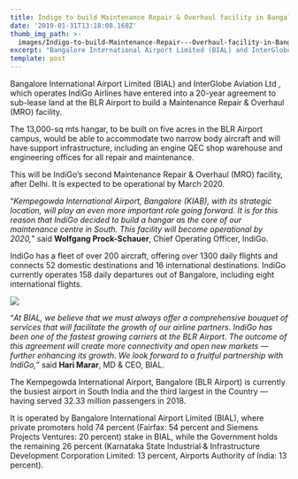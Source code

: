 ```yaml
---
title: Indigo to build Maintenance Repair & Overhaul facility in Bangalore
date: '2019-01-31T13:18:08.168Z'
thumb_img_path: >-
  images/Indigo-to-build-Maintenance-Repair---Overhaul-facility-in-Bangalore/1*pmki9vZ_0BTblGNqUlh0wg.jpeg
excerpt: "Bangalore International Airport Limited (BIAL) and InterGlobe Aviation Ltd\_, which operates IndiGo Airlines have entered into a 20-year…"
template: post
---
```

Bangalore International Airport Limited (BIAL) and InterGlobe Aviation Ltd , which operates IndiGo Airlines have entered into a 20-year agreement to sub-lease land at the BLR Airport to build a Maintenance Repair & Overhaul (MRO) facility.

The 13,000-sq mts hangar, to be built on five acres in the BLR Airport campus, would be able to accommodate two narrow body aircraft and will have support infrastructure, including an engine QEC shop warehouse and engineering offices for all repair and maintenance.

This will be IndiGo’s second Maintenance Repair & Overhaul (MRO) facility, after Delhi. It is expected to be operational by March 2020.

“*Kempegowda International Airport, Bangalore (KIAB), with its strategic location, will play an even more important role going forward. It is for this reason that IndiGo decided to build a hangar as the core of our maintenance centre in South. This facility will become operational by 2020,*” said **Wolfgang Prock-Schauer**, Chief Operating Officer, IndiGo.

IndiGo has a fleet of over 200 aircraft, offering over 1300 daily flights and connects 52 domestic destinations and 16 international destinations. IndiGo currently operates 158 daily departures out of Bangalore, including eight international flights.

![](/images/Indigo-to-build-Maintenance-Repair---Overhaul-facility-in-Bangalore/1*pmki9vZ_0BTblGNqUlh0wg.jpeg)

“*At BIAL, we believe that we must always offer a comprehensive bouquet of services that will facilitate the growth of our airline partners. IndiGo has been one of the fastest growing carriers at the BLR Airport. The outcome of this agreement will create more connectivity and open new markets — further enhancing its growth. We look forward to a fruitful partnership with IndiGo,*” said **Hari Marar**, MD & CEO, BIAL.

The Kempegowda International Airport, Bangalore (BLR Airport) is currently the busiest airport in South India and the third largest in the Country — having served 32.33 million passengers in 2018.

It is operated by Bangalore International Airport Limited (BIAL), where private promoters hold 74 percent (Fairfax: 54 percent and Siemens Projects Ventures: 20 percent) stake in BIAL, while the Government holds the remaining 26 percent (Karnataka State Industrial & Infrastructure Development Corporation Limited: 13 percent, Airports Authority of India: 13 percent).
